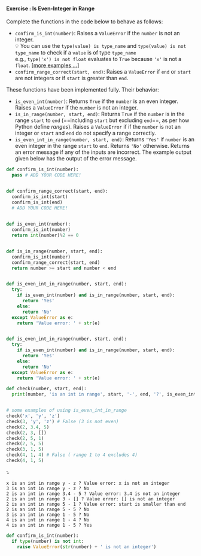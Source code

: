 #### Exercise : Is Even-Integer in Range

Complete the functions in the code below to behave as follows:
* `confirm_is_int(number)`: Raises a `ValueError` if the `number` is not an integer.<br>
  :bulb: You can use the `type(value) is type_name` and `type(value) is not type_name` to check if a `value` is of type `type_name`<br>e.g., `type('x') is not float` evaluates to `True` because `'x'` is not a `float`. [[more examples ...](https://www.poftut.com/python-type-function-examples/)]
* `confirm_range_correct(start, end)`: Raises a `ValueError` if `end` or `start` are not integers or if `start` is greater than `end`.

These functions have been implemented fully. Their behavior:
* `is_even_int(number)`: Returns `True` if the `number` is an even integer. Raises a `ValueError` if the `number` is not an integer.
* `is_in_range(number, start, end)`: Returns `True` if the `number` is in the range `start` to `end` (==including `start` but excluding `end`==, as per how Python define _ranges_). Raises a `ValueError` if if the `number` is not an integer or `start` and `end` do not specify a range correctly.
* `is_even_int_in_range(number, start, end)`: Returns `'Yes'` if `number` is an even integer in the range `start` to `end`. Returns `'No'` otherwise. Returns an error message if any of the inputs are incorrect. The example output given below has the output of the error message. 

```python
def confirm_is_int(number):
  pass # ADD YOUR CODE HERE!


def confirm_range_correct(start, end):
  confirm_is_int(start)
  confirm_is_int(end)
  # ADD YOUR CODE HERE!

  
def is_even_int(number):
  confirm_is_int(number)
  return int(number)%2 == 0


def is_in_range(number, start, end):
  confirm_is_int(number)
  confirm_range_correct(start, end)
  return number >= start and number < end


def is_even_int_in_range(number, start, end):
  try:
    if is_even_int(number) and is_in_range(number, start, end):
      return 'Yes'
    else:
      return 'No'
  except ValueError as e:
    return 'Value error: ' + str(e)


def is_even_int_in_range(number, start, end):
  try:
    if is_even_int(number) and is_in_range(number, start, end):
      return 'Yes'
    else:
      return 'No'
  except ValueError as e:
    return 'Value error: ' + str(e)

def check(number, start, end):
  print(number, 'is an int in range', start, '-', end, '?', is_even_int_in_range(number, start, end))


# some examples of using is_even_int_in_range
check('x', 'y', 'z')
check(3, 'y', 'z') # False (3 is not even)
check(2, 3.4, 5)
check(2, 3, [])
check(2, 5, 1)
check(2, 5, 5)
check(3, 1, 5)
check(4, 1, 4) # False ( range 1 to 4 excludes 4)
check(4, 1, 5)
```
:arrow_heading_down:
```
x is an int in range y - z ? Value error: x is not an integer
3 is an int in range y - z ? No
2 is an int in range 3.4 - 5 ? Value error: 3.4 is not an integer
2 is an int in range 3 - [] ? Value error: [] is not an integer
2 is an int in range 5 - 1 ? Value error: start is smaller than end
2 is an int in range 5 - 5 ? No
3 is an int in range 1 - 5 ? No
4 is an int in range 1 - 4 ? No
4 is an int in range 1 - 5 ? Yes
```

<panel type="seamless" header="%%:bulb: Partial solution%%">

```python
def confirm_is_int(number):
  if type(number) is not int:
    raise ValueError(str(number) + ' is not an integer')
```

</panel>